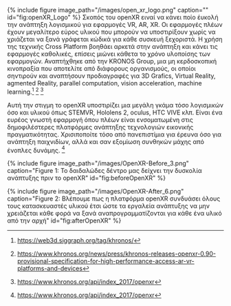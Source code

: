 {% include figure image_path="/images/open_xr_logo.png" caption="" id="fig:openXR_Logo" %}
Σκοπός του openXR ειναί να κάνει ποίο έυκολή την ανάπτηξη λογισμικού για εφαρμογές VR, AR, XR. Οι εφαρμογές πλέων έχουν μεγαλίτερο εύρος υλικού που μπορούν να υποστιρίξουν χωρίς να χριάζεται να ξανά γράφεται κώδικά για κάθε συσκευή ξεχοριστά. Η χρήση της τεχνικής Cross Platform βοηθάει αρκετά στην ανάπτηξη και κάνει τις εφαρμογές καθολικές, επίσεις μιώνει κάθετα το χρόνο υλοποίσης των εφαρμογών. Αναπτήχθηκε από την KRONOS Group, μια μη κερδοσκοπική κινοπραξία που αποτελίτε από διάφορους οργανισμούς, οι οποίοι σηντιρούν και αναπτήσουν προδιαγραφές για 3D Grafics, Virtual Reality, agmented Reality, parallel computation, vision acceleration, machine learning.[^1] [^2] [^3]

Αυτή την στιγμη το openXR υποστιρίζει μια μεγάλη γκάμα τόσο λογισμικών όσο και υλικού όπως STEMVR, Hololens 2, oculus, HTC VIVE κλπ. Είναι ένα ευρέος γνωστή εφαρμογή όπου πλέων είναι ενσοματωμένη στις δημοφιλέστερες πλατφόρμες ανάπτηξης τεχνολογιών εικονικής πραγματικότητας. Χρισιποποίτε τόσο από πανεπιστίμια για έρευνα όσο για ανάπτηξη παιχνιδίων, αλλά και σαν εξομίωση συνθηκών μάχης από ένοπλες δυνάμης. [^3]

{% include figure image_path="/images/OpenXR-Before_3.png" caption="Figure 1: Το δαιδαλώδες δέντρο μας δείχνει την δυσκολία ανάπτυξης πριν το openXR" id="fig:beforeOpenXR" %}

{% include figure image_path="/images/OpenXR-After_6.png" caption="Figure 2: Βλέπουμε πως η πλατφόρμα openXR συνδυάσει όλους τους κατασκευαστές υλικού έτσι ώστε τα εργαλεία ανάπτυξης να μην χρειάζεται κάθε φορά να ξανά αναπρογραμματίζονται για κάθε ένα υλικό από την αρχή" id="fig:afterOpenXR" %}


[^1]: https://web3d.siggraph.org/tag/khronos/

[^2]: https://www.khronos.org/news/press/khronos-releases-openxr-0.90-provisional-specification-for-high-performance-access-ar-vr-platforms-and-devices

[^3]: https://www.khronos.org/api/index_2017/openxr

